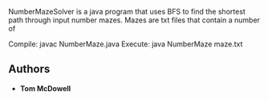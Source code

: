 NumberMazeSolver is a java program that uses BFS to find the shortest path through input number mazes. Mazes are txt files that contain a number of

Compile: javac NumberMaze.java
Execute: java NumberMaze maze.txt


## Authors

* **Tom McDowell**

